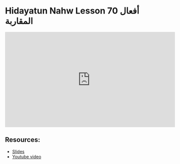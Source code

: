 # Hidayatun Nahw Lesson 70 أفعال المقاربة            

<iframe width="560" height="315" src="https://www.youtube-nocookie.com/embed/Q539OmZhV80?start=0" frameborder="0" allow="accelerometer; autoplay; encrypted-media; gyroscope; picture-in-picture" allowfullscreen="allowfullscreen"></iframe><BR>



## Resources:
- [Slides](https://github.com/arshare/resources_balagha_pdfs)
- [Youtube video](https://www.youtube.com/watch?v=Q539OmZhV80&list=PLzn0qdi6JpdtdAyaM2yvvY1Yk9i4EpLHD&index=134)
